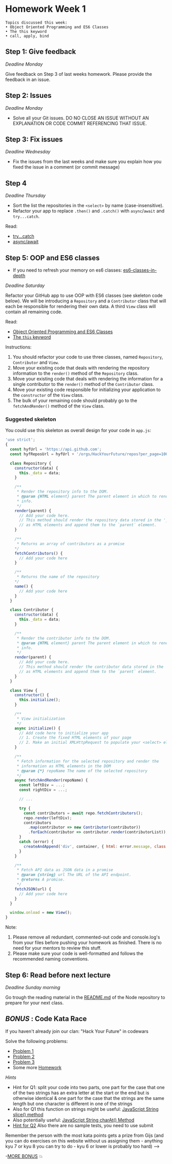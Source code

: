 # Homework Week 1

```
Topics discussed this week:
• Object Oriented Programming and ES6 Classes
• The this keyword
• call, apply, bind
```

## Step 1: Give feedback

_Deadline Monday_

Give feedback on Step 3 of last weeks homework. Please provide the feedback in an issue.

## Step 2: Issues

_Deadline Monday_

- Solve all your Git issues. DO NO CLOSE AN ISSUE WITHOUT AN EXPLANATION OR CODE COMMIT REFERENCING THAT ISSUE.

## Step 3: Fix issues

_Deadline Wednesday_

- Fix the issues from the last weeks and make sure you explain how you fixed the issue in a comment (or commit message)

## Step 4

_Deadline Thursday_

- Sort the list the repositories in the `<select>` by name (case-insensitive).
- Refactor your app to replace `.then()` and `.catch()` with `async`/`await` and `try...catch`.

Read:

- [try...catch](../../../../fundamentals/blob/master/fundamentals/try_catch.md)
- [async/await](../../../../fundamentals/blob/master/fundamentals/async_await.md)

## Step 5: OOP and ES6 classes

- If you need to refresh your memory on es6 classes: [es6-classes-in-depth](https://ponyfoo.com/articles/es6-classes-in-depth)

_Deadline Saturday_

Refactor your GitHub app to use OOP with ES6 classes (see skeleton code below). We will be introducing a `Repository` and a `Contributor` class that will each be responsible for rendering their own data. A third `View` class will contain all remaining code.

Read:

- [Object Oriented Programming and ES6 Classes](../../../../fundamentals/blob/master/fundamentals/oop_classes.md)
- [The `this` keyword](../../../../fundamentals/blob/master/fundamentals/this.md)

Instructions:

1. You should refactor your code to use three classes, named `Repository`, `Contributor` and `View`.
2. Move your existing code that deals with rendering the repository information to the `render()` method of the `Repository` class.
3. Move your existing code that deals with rendering the information for a single contributor to the `render()` method of the `Contributor` class.
4. Move your existing code responsible for initializing your application to the `constructor` of the `View` class.
5. The bulk of your remaining code should probably go to the `fetchAndRender()` method of the `View` class.

### Suggested skeleton

You could use this skeleton as overall design for your code in `app.js`:

```js
'use strict';
{
  const hyfUrl = 'https://api.github.com';
  const hyfReposUrl = hyfUrl + '/orgs/HackYourFuture/repos?per_page=100';

  class Repository {
    constructor(data) {
      this._data = data;
    }

    /**
     * Render the repository info to the DOM.
     * @param {HTML element} parent The parent element in which to render the repository.
     * info.
     */
    render(parent) {
      // Add your code here.
      // This method should render the repository data stored in the '_data' property
      // as HTML elements and append them to the `parent` element.
    }

    /**
     * Returns an array of contributors as a promise
    */
    fetchContributors() {
      // Add your code here
    }

    /**
     * Returns the name of the repository
    */
    name() {
      // Add your code here
    }
  }

  class Contributor {
    constructor(data) {
      this._data = data;
    }

    /**
     * Render the contributor info to the DOM.
     * @param {HTML element} parent The parent element in which to render the contributor.
     * info.
     */
    render(parent) {
      // Add your code here.
      // This method should render the contributor data stored in the 'data' property
      // as HTML elements and append them to the `parent` element.
    }
  }

  class View {
    constructor() {
      this.initialize();
    }

    /**
     * View initialization
     */
    async initialize() {
      // Add code here to initialize your app
      // 1. Create the fixed HTML elements of your page
      // 2. Make an initial XMLHttpRequest to populate your <select> element
    }

    /**
     * Fetch information for the selected repository and render the
     * information as HTML elements in the DOM
     * @param {*} repoName The name of the selected repository
     */
    async fetchAndRender(repoName) {
      const leftDiv = ...;
      const rightDiv = ...;

      // ...

      try {
        const contributors = await repo.fetchContributors();
        repo.render(leftDiv);
        contributors
          .map(contributor => new Contributor(contributor))
          .forEach(contributor => contributor.render(contributorList));
      }
      catch (error) {
        createAndAppend('div', container, { html: error.message, class: 'alert alert-error' });
      }
    }

    /**
     * Fetch API data as JSON data in a promise
     * @param {string} url The URL of the API endpoint.
     * @returns A promise.
     */
    fetchJSON(url) {
      // Add your code here
    }
  }

  window.onload = new View();
}
```

Note:

1. Please remove all redundant, commented-out code and console.log's from your files before pushing your homework as finished. There is no need for your mentors to review this stuff.
2. Please make sure your code is well-formatted and follows the recommended naming conventions.
## Step 6: Read before next lecture

_Deadline Sunday morning_

Go trough the reading material in the [README.md](https://github.com/HackYourFuture/Node.js) of the Node repository to prepare for your next class.

## _BONUS_ : Code Kata Race

If you haven't already join our clan: "Hack Your Future" in codewars

Solve the following problems:
- [Problem 1](https://www.codewars.com/kata/keep-up-the-hoop)
- [Problem 2](https://www.codewars.com/kata/find-the-first-non-consecutive-number)
- [Problem 3](https://www.codewars.com/kata/negation-of-a-value)
- Some more [Homework](https://www.codewars.com/collections/hyf-homework-1)

_Hints_
- Hint for Q1: split your code into two parts, one part for the case that one of the two strings has an extra letter at the start or the end but is otherwise identical & one part for the case that the strings are the same length but one character is different in one of the strings
- Also for Q1 this function on strings might be useful: [JavaScript String slice() method](https://www.w3schools.com/jsref/jsref_slice_string.asp)
- Also potentially useful: [JavaScript String charAt() Method](https://www.w3schools.com/jsref/jsref_charat.asp)
- [Hint for Q2](https://www.w3schools.com/jsref/jsref_sort.asp) Also there are no sample tests, you need to use submit

Remember the person with the most kata points gets a prize from Gijs (and you can do exercises on this website without us assigning them - anything kyu 7 or kyu 8 you can try to do - kyu 6 or lower is probably too hard) -->

-[MORE BONUS](https://www.codewars.com/collections/hyf-homework-1-bonus-credit) :collision:
